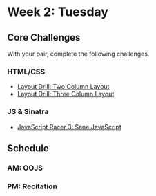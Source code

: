 # Week 2: Tuesday

## Core Challenges
With your pair, complete the following challenges.

### HTML/CSS

* [Layout Drill: Two Column Layout](https://github.com/fiddler-crabs-2014/layout-drill-two-column-layout-challenge)
* [Layout Drill: Three Column Layout](https://github.com/fiddler-crabs-2014/layout-drill-three-column-layout-challenge)

### JS & Sinatra

* [JavaScript Racer 3: Sane JavaScript](https://github.com/fiddler-crabs-2014/javascript-racer-3-sane-javascript-challenge)


## Schedule
### AM: OOJS

### PM: Recitation
